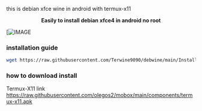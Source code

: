 this is debian xfce wine in android with termux-x11

<b><p align="center">Easily to install debian xfce4 in android no root</p></b>
[![IMAGE](https://raw.githubusercontent.com/terwine9090/debwine/main/Screenshot_2024-03-18-21-26-13-05_84d3000e3f4017145260f7618db1d683.jpg)
### installation guide

```bash
wget https://raw.githubusercontent.com/Terwine9090/debwine/main/Install.sh & bash Install.sh
```
### how to download install
Termux-X11 link https://raw.githubusercontent.com/olegos2/mobox/main/components/termux-x11.apk
